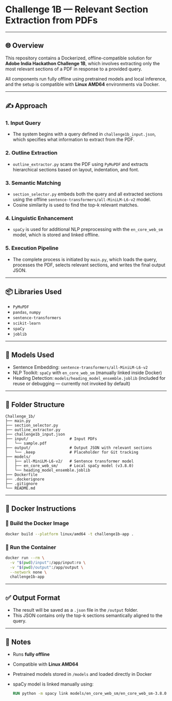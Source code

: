 # Challenge 1B — Relevant Section Extraction from PDFs


---

## 🌐 Overview

This repository contains a Dockerized, offline-compatible solution for **Adobe India Hackathon Challenge 1B**, which involves extracting only the most relevant sections of a PDF in response to a provided query.

All components run fully offline using pretrained models and local inference, and the setup is compatible with **Linux AMD64** environments via Docker.

---

## ✍️ Approach

### 1. Input Query

* The system begins with a query defined in `challenge1b_input.json`, which specifies what information to extract from the PDF.

### 2. Outline Extraction

* `outline_extractor.py` scans the PDF using `PyMuPDF` and extracts hierarchical sections based on layout, indentation, and font.

### 3. Semantic Matching

* `section_selector.py` embeds both the query and all extracted sections using the offline `sentence-transformers/all-MiniLM-L6-v2` model.
* Cosine similarity is used to find the top-k relevant matches.

### 4. Linguistic Enhancement

* `spaCy` is used for additional NLP preprocessing with the `en_core_web_sm` model, which is stored and linked offline.

### 5. Execution Pipeline

* The complete process is initiated by `main.py`, which loads the query, processes the PDF, selects relevant sections, and writes the final output JSON.

---

## 📦 Libraries Used

* `PyMuPDF`
* `pandas`, `numpy`
* `sentence-transformers`
* `scikit-learn`
* `spaCy`
* `joblib`

---

## 🤖 Models Used

* Sentence Embedding: `sentence-transformers/all-MiniLM-L6-v2`
* NLP Toolkit: `spaCy` with `en_core_web_sm` (manually linked inside Docker)
* Heading Detection: `models/heading_model_ensemble.joblib` (included for reuse or debugging — currently not invoked by default)

---

## 📂 Folder Structure

```
Challenge_1b/
├── main.py
├── section_selector.py
├── outline_extractor.py
├── challenge1b_input.json
├── input/                  # Input PDFs
│   └── sample.pdf
├── output/                 # Output JSON with relevant sections
│   └── .keep               # Placeholder for Git tracking
├── models/
│   ├── all-MiniLM-L6-v2/   # Sentence transformer model
│   ├── en_core_web_sm/     # Local spaCy model (v3.8.0)
│   └── heading_model_ensemble.joblib
├── Dockerfile
├── .dockerignore
├── .gitignore
└── README.md
```

---

## 🐳 Docker Instructions

### 🔧 Build the Docker Image

```bash
docker build --platform linux/amd64 -t challenge1b-app .
```

### 🚀 Run the Container

```bash
docker run --rm \
  -v "$(pwd)/input":/app/input:ro \
  -v "$(pwd)/output":/app/output \
  --network none \
  challenge1b-app
```

---

## ✅ Output Format

* The result will be saved as a `.json` file in the `/output` folder.
* This JSON contains only the top-k sections semantically aligned to the query.

---

## 📎 Notes

* Runs **fully offline**
* Compatible with **Linux AMD64**
* Pretrained models stored in `/models` and loaded directly in Docker
* spaCy model is linked manually using:

  ```dockerfile
  RUN python -m spacy link models/en_core_web_sm/en_core_web_sm-3.8.0 en_core_web_sm
  ```

